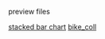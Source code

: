 preview files

[stacked bar chart](https://htmlpreview.github.io/?https://github.com/elliegert/elliegert.github.io/blob/main/characteristics_plotly%20(1).html)
[bike_coll](https://htmlpreview.github.io/?https://github.com/elliegert/elliegert.github.io/blob/main/bike_coll.html)
